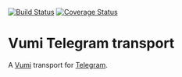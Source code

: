 [![Build Status](https://travis-ci.org/praekelt/vumi-telegram.svg?branch=develop)](https://travis-ci.org/praekelt/vumi-telegram)
[![Coverage Status](https://coveralls.io/repos/github/praekelt/vumi-telegram/badge.svg?branch=develop)](https://coveralls.io/github/praekelt/vumi-telegram?branch=develop)

# Vumi Telegram transport

A [Vumi](http://github.com/praekelt/vumi) transport for [Telegram](http://telegram.org).
